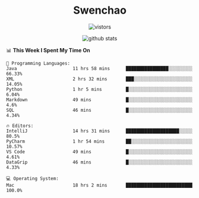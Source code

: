 <h1 align="center">Swenchao</h3>

<p align="center">
  <img src="https://visitor-badge.glitch.me/badge?page_id=Swenchao" alt="vistors" />
</p>

<p align="center">
  <img src="https://github-readme-stats.vercel.app/api?username=Swenchao&count_private=true&show_icons=true&theme=vue-dark&hide_title=true" alt="github stats" />
</p>

<!--START_SECTION:waka-->
📊 **This Week I Spent My Time On** 

```text
💬 Programming Languages: 
Java                     11 hrs 58 mins      ████████████████░░░░░░░░░   66.33% 
XML                      2 hrs 32 mins       ███░░░░░░░░░░░░░░░░░░░░░░   14.05% 
Python                   1 hr 5 mins         █░░░░░░░░░░░░░░░░░░░░░░░░   6.04% 
Markdown                 49 mins             █░░░░░░░░░░░░░░░░░░░░░░░░   4.6% 
SQL                      46 mins             █░░░░░░░░░░░░░░░░░░░░░░░░   4.34%

🔥 Editors: 
IntelliJ                 14 hrs 31 mins      ████████████████████░░░░░   80.5% 
PyCharm                  1 hr 54 mins        ██░░░░░░░░░░░░░░░░░░░░░░░   10.57% 
VS Code                  49 mins             █░░░░░░░░░░░░░░░░░░░░░░░░   4.61% 
DataGrip                 46 mins             █░░░░░░░░░░░░░░░░░░░░░░░░   4.33%

💻 Operating System: 
Mac                      18 hrs 2 mins       █████████████████████████   100.0%

```


<!--END_SECTION:waka-->
